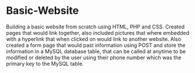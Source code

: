 # Basic-Website
Building a basic website from scratch using HTML, PHP and CSS. 
Created pages that would link together, also included pictures that where embedded with a hyperlink that when clicked on would link to another website. 
Also created a form page that would past information using POST and store the information in a MySQL database table, 
that can be called at anytime to be modified or deleted by the user using their phone number which was the primary key to the MySQL table.
